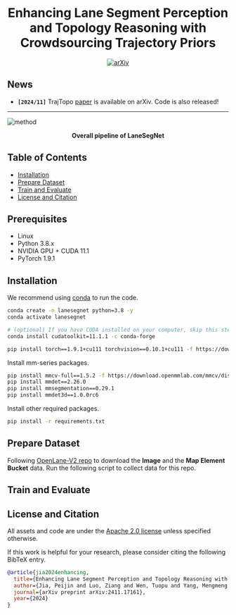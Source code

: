 <div align="center">

# Enhancing Lane Segment Perception and Topology Reasoning with Crowdsourcing Trajectory Priors

[![arXiv](https://img.shields.io/badge/arXiv-2312.16108-479ee2.svg)](https://arxiv.org/abs/2411.17161)


</div>


## News
- **`[2024/11]`** TrajTopo [paper](https://arxiv.org/abs/2411.17161) is available on arXiv. Code is also released!

---

![method](figs/pipeline.png "Pipeline of LaneSegNet")

<div align="center">
<b>Overall pipeline of LaneSegNet</b>
</div>

## Table of Contents

- [Installation](#installation)
- [Prepare Dataset](#prepare-dataset)
- [Train and Evaluate](#train-and-evaluate)
- [License and Citation](#license-and-citation)


## Prerequisites

- Linux
- Python 3.8.x
- NVIDIA GPU + CUDA 11.1
- PyTorch 1.9.1

## Installation

We recommend using [conda](https://docs.conda.io/en/latest/miniconda.html) to run the code.
```bash
conda create -n lanesegnet python=3.8 -y
conda activate lanesegnet

# (optional) If you have CUDA installed on your computer, skip this step.
conda install cudatoolkit=11.1.1 -c conda-forge

pip install torch==1.9.1+cu111 torchvision==0.10.1+cu111 -f https://download.pytorch.org/whl/torch_stable.html
```

Install mm-series packages.
```bash
pip install mmcv-full==1.5.2 -f https://download.openmmlab.com/mmcv/dist/cu111/torch1.9.0/index.html
pip install mmdet==2.26.0
pip install mmsegmentation==0.29.1
pip install mmdet3d==1.0.0rc6
```

Install other required packages.
```bash
pip install -r requirements.txt
```

## Prepare Dataset

Following [OpenLane-V2 repo](https://github.com/OpenDriveLab/OpenLane-V2/blob/v2.1.0/data) to download the **Image** and the **Map Element Bucket** data. Run the following script to collect data for this repo. 

## Train and Evaluate



## License and Citation
All assets and code are under the [Apache 2.0 license](./LICENSE) unless specified otherwise.

If this work is helpful for your research, please consider citing the following BibTeX entry.

``` bibtex
@article{jia2024enhancing,
  title={Enhancing Lane Segment Perception and Topology Reasoning with Crowdsourcing Trajectory Priors},
  author={Jia, Peijin and Luo, Ziang and Wen, Tuopu and Yang, Mengmeng and Jiang, Kun and Cui, Le and Yang, Diange},
  journal={arXiv preprint arXiv:2411.17161},
  year={2024}
}

```

